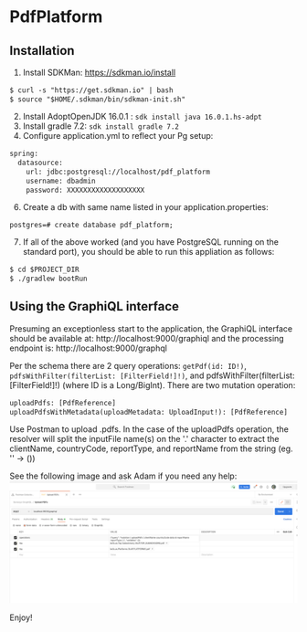 # PdfPlatform

## Installation
1. Install SDKMan: https://sdkman.io/install
```
$ curl -s "https://get.sdkman.io" | bash
$ source "$HOME/.sdkman/bin/sdkman-init.sh"
```
2. Install AdoptOpenJDK 16.0.1 : ```sdk install java 16.0.1.hs-adpt```
3. Install gradle 7.2: ```sdk install gradle 7.2```
4. Configure application.yml to reflect your Pg setup:
```
spring:
  datasource:
    url: jdbc:postgresql://localhost/pdf_platform
    username: dbadmin
    password: XXXXXXXXXXXXXXXXXXX
```
6. Create a db with same name listed in your application.properties:
```
postgres=# create database pdf_platform;
```
7. If all of the above worked (and you have PostgreSQL running on the standard port), you
should be able to run this appliation as follows:
```
$ cd $PROJECT_DIR
$ ./gradlew bootRun
```

## Using the GraphiQL interface
Presuming an exceptionless start to the application, the GraphiQL interface
should be available at: http://localhost:9000/graphiql and the processing endpoint is:
http://localhost:9000/graphql

Per the schema there are 2 query operations: `getPdf(id: ID!)`, `pdfsWithFilter(filterList: [FilterField!]!)`,
and pdfsWithFilter(filterList: [FilterField!]!)
(where ID is a Long/BigInt).  There are two mutation operation:
```
uploadPdfs: [PdfReference]
uploadPdfsWithMetadata(uploadMetadata: UploadInput!): [PdfReference]
```
Use Postman to upload .pdfs.  In the case of the uploadPdfs operation, the
resolver will split the inputFile name(s) on the '.' character to extract the
clientName, countryCode, reportType, and reportName from the string (eg. '' -> ())

See the following image and ask Adam if you need any help:
![Postman upload screenshot](src/main/resources/Postman-uploadPdfs.png?raw=true)

Enjoy!